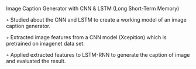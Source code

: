 Image Caption Generator with CNN & LSTM (Long Short-Term Memory)
  
◦ Studied about the CNN and LSTM to create a working model of an image caption generator.

◦ Extracted image features from a CNN model (Xcepition) which is pretrained on imagenet data set.

◦ Applied extracted features to LSTM-RNN to generate the caption of image and evaluated the result.
